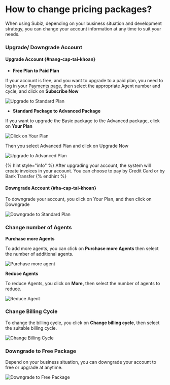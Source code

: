 # How to change pricing packages?

When using Subiz, depending on your business situation and development strategy, you can change your account information at any time to suit your needs.

### Upgrade/ Downgrade Account 

#### Upgrade Account {#nang-cap-tai-khoan}

* **Free Plan to Paid Plan**

If your account is free, and you want to upgrade to a paid plan, you need to log in your [Payments page](https://app.subiz.com/payment-home), then select the appropriate Agent number and cycle, and click on **Subscribe Now**   


![Upgrade to Standard Plan](../../.gitbook/assets/image-1.png)

* **Standard Package to Advanced Package**

If you want to upgrade the Basic package to the Advanced package, click on **Your Plan** 

![Click on Your Plan](../../.gitbook/assets/your-plan.png)

Then you select Advanced Plan and click on Upgrade Now

![Upgrade to Advanced Plan](../../.gitbook/assets/upgrade-to-advanced-plan.png)

{% hint style="info" %}
 After upgrading your account, the system will create invoices in your account. You can choose to pay by Credit Card or by Bank Transfer
{% endhint %}

#### Downgrade Account {#ha-cap-tai-khoan}

To downgrade your account, you click on Your Plan, and then click on Downgrade 

![Downgrade to Standard Plan](../../.gitbook/assets/downgrade-to-standard-plan.png)

### Change number of Agents

**Purchase more Agents**

To add more agents, you can click on **Purchase more Agents** then select the number of additional agents.

![Purchase more agent](../../.gitbook/assets/purchase-more-agent.png)

**Reduce Agents**

To reduce Agents, you click on **More,** then select the number of agents to reduce.

![Reduce Agent](../../.gitbook/assets/reduce-agents.png)

### Change Billing Cycle

To change the billing cycle, you click on **Change billing cycle**, then select the suitable billing cycle.

![Change Billing Cycle](../../.gitbook/assets/change-billing-cycle.png)

### Downgrade to Free Package

Depend on your business situation, you can downgrade your account to free or upgrade at anytime.

![Downgrade to Free Package](../../.gitbook/assets/downgrade-to-free-package%20%281%29.png)

